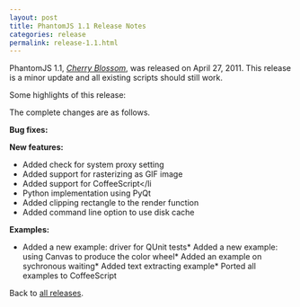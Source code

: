 ```yaml
---
layout: post
title: PhantomJS 1.1 Release Notes
categories: release
permalink: release-1.1.html
---
```


PhantomJS 1.1, _[Cherry Blossom](release-names.html)_, was released on April 27, 2011. This release is a minor update and all existing scripts should still work.

Some highlights of this release:

The complete changes are as follows.

**Bug fixes:**

**New features:**

*   Added check for system proxy setting
*   Added support for rasterizing as GIF image
*   Added support for CoffeeScript</li
    <li>Python implementation using PyQt
*   Added clipping rectangle to the render function
*   Added command line option to use disk cache

**Examples:**

*   Added a new example: driver for QUnit tests*   Added a new example: using Canvas to produce the color wheel*   Added an example on sychronous waiting*   Added text extracting example*   Ported all examples to CoffeeScript

Back to [all releases](releases.html).
